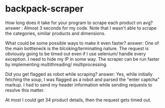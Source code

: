 # backpack-scraper
How long does it take for your program to scrape each product on avg? 
answer : Almost 3 seconds for my code. Note that I wasn't able to scrape the categories, similar products and dimensions.

What could be some possible ways to make it even faster?
answer: One of the main bottleneck is the blcoking/terminating nature. The request is obviously going to be timed out even if I use selenium/ handle every exception. I need to hide my IP in some way. 
 The scraper can be run faster by implementing multithreading/ multiprocessing.
 
 Did you get flagged as robot while scraping? answer: Yes, while initially fetching the soup, I was flagged as a robot and parsed the "enter captcha" markup. I had to send my header information while sending requests to resolve this matter. 

At most I could get 34 product details, then the request gets timed out.
